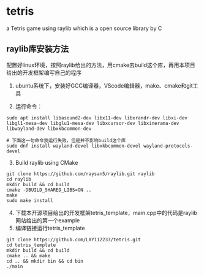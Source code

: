 # tetris
a Tetris game using raylib which is a open source library by C

## raylib库安装方法  
配置好linux环境，按照raylib给出的方法，用cmake去build这个库，再用本项目给出的开发框架编写自己的程序
1. ubuntu系统下，安装好GCC编译器，VScode编辑器，make、cmake和git工具  

2. 运行命令：
```
sudo apt install libasound2-dev libx11-dev libxrandr-dev libxi-dev libgl1-mesa-dev libglu1-mesa-dev libxcursor-dev libxinerama-dev libwayland-dev libxkbcommon-dev  
```
    
```
# 下面这一句命令我运行失败，但是并不影响build这个库  
sudo dnf install wayland-devel libxkbcommon-devel wayland-protocols-devel  
```

3. Build raylib using CMake
```
git clone https://github.com/raysan5/raylib.git raylib
cd raylib
mkdir build && cd build
cmake -DBUILD_SHARED_LIBS=ON ..
make
sudo make install
```
4. 下载本开源项目给出的开发框架tetris_template，main.cpp中的代码是raylib网站给出的第一个example
5. 编译链接运行tetris_template
```
git clone https://github.com/LXY112233/tetris.git
cd tetris_template
mkdir build && cd build
cmake .. && make
cd .. && mkdir bin && cd bin
./main
```

